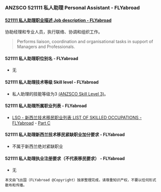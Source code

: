 ### ANZSCO 521111 私人助理 Personal Assistant - FLYabroad ###

#### [521111 私人助理职业描述 Job description - FLYabroad](http://www.flyabroadvisa.com/anzsco/5211.html#521111)

协助经理和专业人员，执行联络、协调和组织工作。

> Performs liaison, coordination and organisational tasks in support of Managers and Professionals.

#### 521111 私人助理职位别名 - FLYabroad
 
- 无

#### 521111 私人助理技术等级 Skill level - FLYabroad

- 私人助理的技能等级为3 [(ANZSCO Skill Level 3)](http://www.flyabroadvisa.com/anzsco/)。

#### 521111 私人助理所属职业列表 - FLYabroad

- [LSO - 新西兰技术移民职业列表 LIST OF SKILLED OCCUPATIONS - FLYabroad](http://nz.flyabroadvisa.com/lso/) - [Part C](partc)

#### 521111 私人助理新西兰技术移民紧缺职业加分要求 - FLYabroad

- 不属于新西兰绝对紧缺职业

#### 521111 私人助理执业注册要求（不代表移民要求） - FLYabroad

- 无

`本文由飞出国（FLYabroad @Copyright）独家整理完成，请尊重知识产权，不要以任何形式散布和传播。`